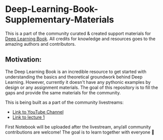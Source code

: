 # Deep-Learning-Book-Supplementary-Materials

This is a part of the community curated & created support materials for [Deep Learning Book](https://www.deeplearningbook.org). All credits for knowledge and resources goes to the amazing authors and contributors. 

## Motivation:

The Deep Learning Book is an incredible resource to get started with understanding the basics and theoretical groundwork behind Deep Learning. However, currently it doesn't have any pythonic examples by design or any assignment materials. 
The goal of this repository is to fill the gaps and provide the same materials for the community. 

This is being built as a part of the community livestreams:

- [Link to YouTube Channel](https://www.youtube.com/c/ChaiTimeDataScience)
- [Link to lecture 1](https://www.youtube.com/watch?v=cwgK7bA-QtY)

First Notebook will be uploaded after the livestream, any/all community contributions are welcome! The goal is to learn together with everyone 🙏

